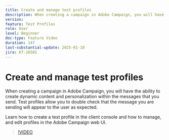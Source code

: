 ```yaml
---
title: Create and manage test profiles
description: When creating a campaign in Adobe Campaign, you will have the ability to create dynamic content and personalization within the messages that you send. Test profiles allow you to double check that the message you are sending will appear to the user as expected.Learn how to create a test profile in the client console and how to manage, and edit profiles in the Adobe Campaign web UI.
version: 
feature: Test Profiles
role: User
level: Beginner
doc-type: Feature Video
duration: 147
last-substantial-update: 2025-01-10
jira: KT-16501
---
```


# Create and manage test profiles

When creating a campaign in Adobe Campaign, you will have the ability to create dynamic content and personalization within the messages that you send. Test profiles allow you to double check that the message you are sending will appear to the user as expected.

Learn how to create a test profile in the client console and how to manage, and edit profiles in the Adobe Campaign web UI.

>[!VIDEO](https://video.tv.adobe.com/v/3442844/?learn=on&enablevpops)
